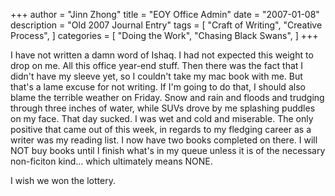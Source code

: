 +++
author = "Jinn Zhong"
title = "EOY Office Admin"
date = "2007-01-08"
description = "Old 2007 Journal Entry"
tags = [
    "Craft of Writing",
    "Creative Process",
]
categories = [
    "Doing the Work",
    "Chasing Black Swans",
]
+++

I have not written a damn word of Ishaq. I had not expected this weight to drop on me. All this office year-end stuff. Then there was the fact that I didn't have my sleeve yet, so I couldn't take my mac book with me. But that's a lame excuse for not writing. If I'm going to do that, I should also blame the terrible weather on Friday. Snow and rain and floods and trudging through three inches of water, while SUVs drove by me splashing puddles on my face. That day sucked. I was wet and cold and miserable. The only positive that came out of this week, in regards to my fledging career as a writer was my reading list. I now have two books completed on there. I will NOT buy books until I finish what's in my queue unless it is of the necessary non-ficiton kind... which ultimately means NONE.

I wish we won the lottery.
